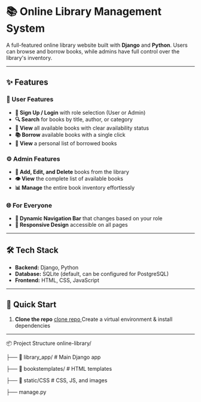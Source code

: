 # 📚 Online Library Management System

A full-featured online library website built with **Django** and **Python**. Users can browse and borrow books, while admins have full control over the library's inventory.

---

## ✨ Features

### 👤 User Features
- **🔐 Sign Up / Login** with role selection (User or Admin)
- **🔍 Search** for books by title, author, or category
- **📖 View** all available books with clear availability status
- **📚 Borrow** available books with a single click
- **👀 View** a personal list of borrowed books

### ⚙️ Admin Features
- **🎯 Add, Edit, and Delete** books from the library
- **👁️ View** the complete list of available books
- **📊 Manage** the entire book inventory effortlessly

### 🌐 For Everyone
- **🚀 Dynamic Navigation Bar** that changes based on your role
- **📱 Responsive Design** accessible on all pages

---

## 🛠️ Tech Stack

- **Backend:** Django, Python
- **Database:** SQLite (default, can be configured for PostgreSQL)
- **Frontend:** HTML, CSS, JavaScript

---

## 🚀 Quick Start

1. **Clone the repo**
  [clone repo ](https://github.com/AhmedMostafa99a/Full-Stack-Library-System.git)
Create a virtual environment & install dependencies
---
📦 Project Structure
online-library/

├── 📁 library_app/          # Main Django app

├── 📁 bookstemplates/            # HTML templates

├── 📁 static/CSS              # CSS, JS, and images

├── manage.py

